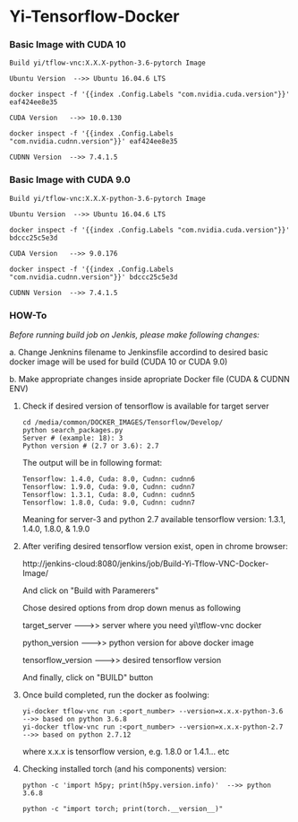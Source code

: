 # Yi-Tensorflow-Docker

### Basic Image with  CUDA 10

```
Build yi/tflow-vnc:X.X.X-python-3.6-pytorch Image

Ubuntu Version  -->> Ubuntu 16.04.6 LTS

docker inspect -f '{{index .Config.Labels "com.nvidia.cuda.version"}}' eaf424ee8e35

CUDA Version   -->> 10.0.130

docker inspect -f '{{index .Config.Labels "com.nvidia.cudnn.version"}}' eaf424ee8e35

CUDNN Version  -->> 7.4.1.5
```

### Basic Image with  CUDA 9.0

```
Build yi/tflow-vnc:X.X.X-python-3.6-pytorch Image

Ubuntu Version  -->> Ubuntu 16.04.6 LTS

docker inspect -f '{{index .Config.Labels "com.nvidia.cuda.version"}}' bdccc25c5e3d

CUDA Version   -->> 9.0.176

docker inspect -f '{{index .Config.Labels "com.nvidia.cudnn.version"}}' bdccc25c5e3d

CUDNN Version  -->> 7.4.1.5
```

### HOW-To

*Before running build job on Jenkis, please make following changes:*
 
 a. Change Jenknins filename to Jenkinsfile accordind to desired basic docker image will be used for build
    (CUDA 10 or CUDA 9.0)
    
 b. Make appropriate changes inside apropriate Docker file (CUDA & CUDNN ENV) 
   

1. Check if desired version of tensorflow is available for target server
   ```
   cd /media/common/DOCKER_IMAGES/Tensorflow/Develop/
   python search_packages.py
   Server # (example: 18): 3
   Python version # (2.7 or 3.6): 2.7
   ```
   The output will be in following format:
   ```
   Tensorflow: 1.4.0, Cuda: 8.0, Cudnn: cudnn6
   Tensorflow: 1.9.0, Cuda: 9.0, Cudnn: cudnn7
   Tensorflow: 1.3.1, Cuda: 8.0, Cudnn: cudnn5
   Tensorflow: 1.8.0, Cuda: 9.0, Cudnn: cudnn7
   ```
   Meaning for server-3 and python 2.7 available tensorflow version: 1.3.1, 1.4.0, 1.8.0, & 1.9.0

2. After verifing desired tensorflow version exist, open in chrome browser:

   http://jenkins-cloud:8080/jenkins/job/Build-Yi-Tflow-VNC-Docker-Image/
   
   And click on "Build with Paramerers"
  
   Chose desired options from drop down menus as following

   target_server --->> server where you need yi\tflow-vnc docker
  
   python_version --->> python version for above docker image
  
   tensorflow_version --->> desired tensorflow version
  
   And finally, click on "BUILD" button
  
  3. Once build completed, run the docker as foolwing:
  
     ```
     yi-docker tflow-vnc run :<port_number> --version=x.x.x-python-3.6    -->> based on python 3.6.8
     yi-docker tflow-vnc run :<port_number> --version=x.x.x-python-2.7    -->> based on python 2.7.12
     ```
     where x.x.x is tensorflow version, e.g. 1.8.0 or 1.4.1... etc
  
  4. Checking installed torch (and his components) version:
     ```
     python -c 'import h5py; print(h5py.version.info)'  -->> python 3.6.8
   
     python -c "import torch; print(torch.__version__)"
     ```
 
